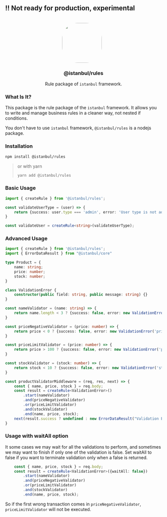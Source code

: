 
## !! Not ready for production, experimental

<p align="center">
<br>
<img src="https://avatars.githubusercontent.com/u/76786120?v=4" width="128" height="128" style="border-radius: 50px; margin-right: 10px;" />
</p>
<h3 align="center">@istanbul/rules</h3>
<p align="center">
  Rule package of <code>istanbul</code> framework. 
</p>

### What Is It?

This package is the rule package of the ``istanbul`` framework. It allows you to write and manage business rules in a cleaner way, not nested if conditions.

You don't have to use ```istanbul``` framework, ```@istanbul/rules``` is a nodejs package.

### Installation

```sh
npm install @istanbul/rules
```

> or with yarn
>
> ```sh
> yarn add @istanbul/rules
> ```

### Basic Usage

```typescript
import { createRule } from '@istanbul/rules';

const validateUserType = (user) => {
    return {success: user.type === 'admin', error: 'User type is not admin'};
}

const validateUser = createRule<string>(validateUserType);
```

### Advanced Usage

```typescript
import { createRule } from '@istanbul/rules';
import { ErrorDataResult } from "@istanbul/core"

type Product = {
    name: string;
    price: number;
    stock: number;
}

class ValidationError {
    constructor(public field: string, public message: string) {}
}

const nameValidator = (name: string) => {
    return name.length < 3 ? {success: false, error: new ValidationError('name', 'Name is too short')} : {success: true};
}

const priceNegativeValidator = (price: number) => {
    return price < 0 ? {success: false, error: new ValidationError('price', 'Price is negative')} : {success: true};
}

const priceLimitValidator = (price: number) => {
    return price > 100 ? {success: false, error: new ValidationError('price', 'Price is too high')} : {success: true};
}

const stockValidator = (stock: number) => {
    return stock < 10 ? {success: false, error: new ValidationError('stock', 'Stock is too short')} : {success: true};
}

const productValidatorMiddleware = (req, res, next) => {
    const { name, price, stock } = req.body;
    const result = createRule<ValidationError>()
        .start(nameValidator)
        .and(priceNegativeValidator)
        .or(priceLimitValidator)
        .and(stockValidator)
        .end(name, price, stock);
    next(result.success ? undefined : new ErrorDataResult("Validation Error", result.errors));
}
```

### Usage with waitAll option

It some cases we may wait for all the validations to perform, and sometimes we may want to finish if only one of the validation is false. Set waitAll to false if you want to terminate validation only when a false is returned.
 
```typescript
    const { name, price, stock } = req.body;
    const result = createRule<ValidationError>({waitAll: false}) 
        .start(nameValidator)
        .and(priceNegativeValidator)
        .or(priceLimitValidator)
        .and(stockValidator)
        .end(name, price, stock);
```

So if the first wrong transaction comes in ```priceNegativeValidator```, ```priceLimitValidator``` will not be executed.